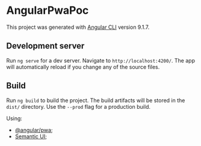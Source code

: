 # AngularPwaPoc

This project was generated with [Angular CLI](https://github.com/angular/angular-cli) version 9.1.7.

## Development server
Run `ng serve` for a dev server. Navigate to `http://localhost:4200/`. The app will automatically reload if you change any of the source files.

## Build
Run `ng build` to build the project. The build artifacts will be stored in the `dist/` directory. Use the `--prod` flag for a production build.

Using:
- [@angular/pwa](https://angular.io/guide/service-worker-getting-started);
- [Semantic UI](https://semantic-ui.com/);
